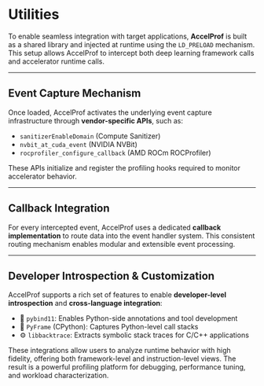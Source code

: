 # Utilities

To enable seamless integration with target applications, **AccelProf** is built as a shared library and injected at runtime using the `LD_PRELOAD` mechanism. This setup allows AccelProf to intercept both deep learning framework calls and accelerator runtime calls.

---

## Event Capture Mechanism

Once loaded, AccelProf activates the underlying event capture infrastructure through **vendor-specific APIs**, such as:

- `sanitizerEnableDomain` (Compute Sanitizer)
- `nvbit_at_cuda_event` (NVIDIA NVBit)
- `rocprofiler_configure_callback` (AMD ROCm ROCProfiler)

These APIs initialize and register the profiling hooks required to monitor accelerator behavior.

---

## Callback Integration

For every intercepted event, AccelProf uses a dedicated **callback implementation** to route data into the event handler system. This consistent routing mechanism enables modular and extensible event processing.

---

## Developer Introspection & Customization

AccelProf supports a rich set of features to enable **developer-level introspection** and **cross-language integration**:

- 🧩 `pybind11`: Enables Python-side annotations and tool development
- 🐍 `PyFrame` (CPython): Captures Python-level call stacks
- ⚙️ `libbacktrace`: Extracts symbolic stack traces for C/C++ applications

These integrations allow users to analyze runtime behavior with high fidelity, offering both framework-level and instruction-level views. The result is a powerful profiling platform for debugging, performance tuning, and workload characterization.

